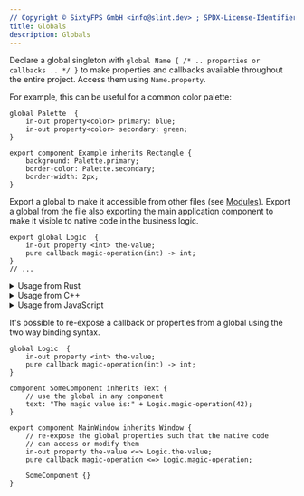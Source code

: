 ```yaml
---
// Copyright © SixtyFPS GmbH <info@slint.dev> ; SPDX-License-Identifier: MIT
title: Globals
description: Globals
---
```


Declare a global singleton with `global Name { /* .. properties or callbacks .. */ }` to
make properties and callbacks available throughout the entire project. Access them using `Name.property`.

For example, this can be useful for a common color palette:

```slint,no-preview
global Palette  {
    in-out property<color> primary: blue;
    in-out property<color> secondary: green;
}

export component Example inherits Rectangle {
    background: Palette.primary;
    border-color: Palette.secondary;
    border-width: 2px;
}
```

Export a global to make it accessible from other files (see [Modules](modules.md)). Export a global from
the file also exporting the main application component to make it visible
to native code in the business logic.

```slint,ignore
export global Logic  {
    in-out property <int> the-value;
    pure callback magic-operation(int) -> int;
}
// ...
```

<details data-snippet-language="rust">
<summary>Usage from Rust</summary>

```rust
slint::slint!{
export global Logic {
    in-out property <int> the-value;
    pure callback magic-operation(int) -> int;
}

export component App inherits Window {
    // ...
}
}

fn main() {
    let app = App::new();
    app.global::<Logic>().on_magic_operation(|value| {
        eprintln!("magic operation input: {}", value);
        value * 2
    });
    app.global::<Logic>().set_the_value(42);
    // ...
}
```

</details>

<details data-snippet-language="cpp">
<summary>Usage from C++</summary>

```cpp
#include "app.h"

fn main() {
    auto app = App::create();
    app->global<Logic>().on_magic_operation([](int value) -> int {
        return value * 2;
    });
    app->global<Logic>().set_the_value(42);
    // ...
}
```

</details>

<details data-snippet-language="javascript">
<summary>Usage from JavaScript</summary>

```js
let slint = require("slint-ui");
let file = slint.loadFile("app.slint");
let app = new file.App();
app.Logic.magic_operation = (value) => {
    return value * 2;
};
app.Logic.the_value = 42;
// ...
```

</details>

It's possible to re-expose a callback or properties from a global using the two way binding syntax.

```slint,no-preview
global Logic  {
    in-out property <int> the-value;
    pure callback magic-operation(int) -> int;
}

component SomeComponent inherits Text {
    // use the global in any component
    text: "The magic value is:" + Logic.magic-operation(42);
}

export component MainWindow inherits Window {
    // re-expose the global properties such that the native code
    // can access or modify them
    in-out property the-value <=> Logic.the-value;
    pure callback magic-operation <=> Logic.magic-operation;

    SomeComponent {}
}
```
